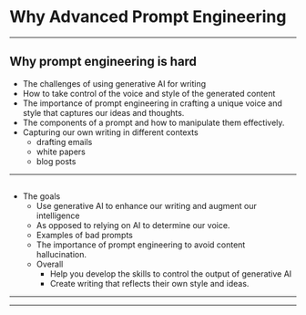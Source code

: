# Why Advanced Prompt Engineering

---

## Why prompt engineering is hard

* The challenges of using generative AI for writing 
* How to take control of the voice and style of the generated content
* The importance of prompt engineering in crafting a unique voice and style that captures our ideas and thoughts. 
* The components of a prompt and how to manipulate them effectively. 
* Capturing our own writing in different contexts
  * drafting emails
  * white papers
  * blog posts

---

## 

* The goals 
  * Use generative AI to enhance our writing and augment our intelligence
  * As opposed to relying on AI to determine our voice. 
  * Examples of bad prompts
  * The importance of prompt engineering to avoid content hallucination. 
  * Overall
    * Help you develop the skills to control the output of generative AI 
    * Create writing that reflects their own style and ideas.

---
---